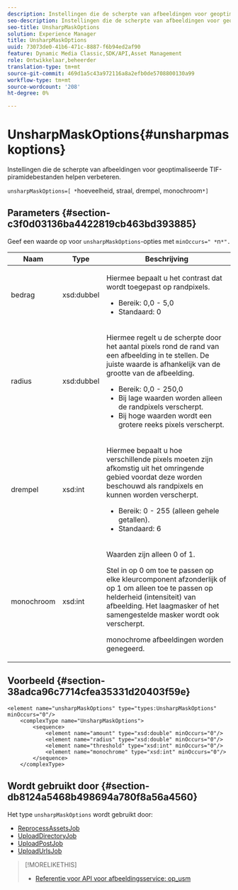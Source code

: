 ```yaml
---
description: Instellingen die de scherpte van afbeeldingen voor geoptimaliseerde TIF-piramidebestanden helpen verbeteren.
seo-description: Instellingen die de scherpte van afbeeldingen voor geoptimaliseerde TIF-piramidebestanden helpen verbeteren.
seo-title: UnsharpMaskOptions
solution: Experience Manager
title: UnsharpMaskOptions
uuid: 73073de0-41b6-471c-8887-f6b94ed2af90
feature: Dynamic Media Classic,SDK/API,Asset Management
role: Ontwikkelaar,beheerder
translation-type: tm+mt
source-git-commit: 469d1a5c43a972116a8a2efb0de5708800130a99
workflow-type: tm+mt
source-wordcount: '208'
ht-degree: 0%

---
```



# UnsharpMaskOptions{#unsharpmaskoptions}

Instellingen die de scherpte van afbeeldingen voor geoptimaliseerde TIF-piramidebestanden helpen verbeteren.

`unsharpMaskOptions=[ *`hoeveelheid, straal, drempel, monochroom`*]`

## Parameters {#section-c3f0d03136ba4422819cb463bd393885}

Geef een waarde op voor `unsharpMaskOptions`-opties met `minOccurs=" *`n`*".`

<table id="table_D1392963C5694969A9D546F82DB6F45C">
 <thead>
  <tr>
   <th colname="col1" class="entry"> Naam </th>
   <th colname="col2" class="entry"> Type </th>
   <th colname="col3" class="entry"> Beschrijving </th>
  </tr>
 </thead>
 <tbody>
  <tr>
   <td colname="col1"><span class="codeph"><span class="varname"> bedrag</span></span></td>
   <td colname="col2"><span class="codeph"> xsd:dubbel</span></td>
   <td colname="col3"><p>Hiermee bepaalt u het contrast dat wordt toegepast op randpixels. 
     <ul id="ul_7AA17E354EE64BC4A5BEAE853FF17191">
      <li id="li_42FB21C7ED884E1DB03274130B8DCB10">Bereik: 0,0 - 5,0 </li>
      <li id="li_E980CAA1A9C54D60A121F21C964820FF">Standaard: 0 </li>
     </ul></p></td>
  </tr>
  <tr>
   <td colname="col1"><span class="codeph"><span class="varname"> radius</span></span></td>
   <td colname="col2"><span class="codeph"> xsd:dubbel</span></td>
   <td colname="col3"><p>Hiermee regelt u de scherpte door het aantal pixels rond de rand van een afbeelding in te stellen. De juiste waarde is afhankelijk van de grootte van de afbeelding. 
     <ul id="ul_D4391CD407DE4B48AF4523EBD85D0D40">
      <li id="li_8AEF11A489484EFD91416F8A03C4DB25">Bereik: 0,0 - 250,0 </li>
      <li id="li_9F1D1B52AFBA46B8BDCDF99A21140002">Bij lage waarden worden alleen de randpixels verscherpt. </li>
      <li id="li_7D9FD8AA4899404283D7AB596364A4AF">Bij hoge waarden wordt een grotere reeks pixels verscherpt. </li>
     </ul></p></td>
  </tr>
  <tr>
   <td colname="col1"><span class="codeph"><span class="varname"> drempel</span></span></td>
   <td colname="col2"><span class="codeph"> xsd:int</span></td>
   <td colname="col3"><p>Hiermee bepaalt u hoe verschillende pixels moeten zijn afkomstig uit het omringende gebied voordat deze worden beschouwd als randpixels en kunnen worden verscherpt. 
     <ul id="ul_117E556E3ECF42CC878DD80D338D19CA">
      <li id="li_CFEE76DB78BF437E8463C9089486F8A6">Bereik: 0 - 255 (alleen gehele getallen). </li>
      <li id="li_77113DC2698A4D48B11288718766E6A2">Standaard: 6 </li>
     </ul></p></td>
  </tr>
  <tr>
   <td colname="col1"><span class="codeph"><span class="varname"> monochroom</span></span></td>
   <td colname="col2"><span class="codeph"> xsd:int</span></td>
   <td colname="col3"><p>Waarden zijn alleen <span class="codeph"> 0</span> of <span class="codeph"> 1</span>. </p><p>Stel in op <span class="codeph"> 0</span> om toe te passen op elke kleurcomponent afzonderlijk of op <span class="codeph"> 1</span> om alleen toe te passen op helderheid (intensiteit) van afbeelding. Het laagmasker of het samengestelde masker wordt ook verscherpt. </p><p><span class="codeph"><span class="varname"> </span></span> monochrome afbeeldingen worden genegeerd. </p></td>
  </tr>
 </tbody>
</table>

## Voorbeeld {#section-38adca96c7714cfea35331d20403f59e}

```
<element name="unsharpMaskOptions" type="types:UnsharpMaskOptions" minOccurs="0"/>
    <complexType name="UnsharpMaskOptions">
        <sequence>
            <element name="amount" type="xsd:double" minOccurs="0"/>
            <element name="radius" type="xsd:double" minOccurs="0"/>
            <element name="threshold" type="xsd:int" minOccurs="0"/>
            <element name="monochrome" type="xsd:int" minOccurs="0"/>        
        </sequence>
    </complexType>
```

## Wordt gebruikt door {#section-db8124a5468b498694a780f8a56a4560}

Het type `unsharpMaskOptions` wordt gebruikt door:

* [ReprocessAssetsJob](../../types/c-data-types/r-reprocess-assets-job.md#reference-a303f7832ae44fdab1dca7cc8bef3fa3)
* [UploadDirectoryJob](../../types/c-data-types/r-upload-directory-job.md#reference-e707ebf53b074c49ad983d1886e0bbb6)
* [UploadPostJob](../../types/c-data-types/r-upload-post-job.md#reference-bca2339b593f4637a687c33937215ef4)
* [UploadUrlsJob](../../types/c-data-types/r-upload-urls-job.md#reference-8e9bc895268c4321b233dbeadc990398)

>[!MORELIKETHIS]
>
>* [Referentie voor API voor afbeeldingsservice: op_usm](https://experienceleague.adobe.com/docs/dynamic-media-developer-resources/image-serving-api/image-serving-api/http-protocol-reference/command-reference/r-op-usm.html)

